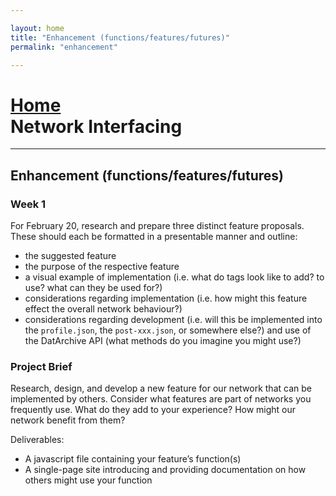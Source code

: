 ```yaml
---

layout: home
title: "Enhancement (functions/features/futures)"
permalink: "enhancement"

---
```


# [Home](/)<br>Network Interfacing
<hr>

## Enhancement (functions/features/futures)

### Week 1
For February 20, research and prepare three distinct feature proposals. These should each be formatted in a presentable manner and outline: 
- the suggested feature
- the purpose of the respective feature
- a visual example of implementation (i.e. what do tags look like to add? to use? what can they be used for?)
- considerations regarding implementation (i.e. how might this feature effect the overall network behaviour?)
- considerations regarding development (i.e. will this be implemented into the `profile.json`, the `post-xxx.json`, or somewhere else?) and use of the DatArchive API (what methods do you imagine you might use?)


### Project Brief
Research, design, and develop a new feature for our network that can be implemented by others. Consider what features are part of networks you frequently use. What do they add to your experience? How might our network benefit from them? 

Deliverables: 
- A javascript file containing your feature’s function(s)
- A single-page site introducing and providing documentation on how others might use your function
